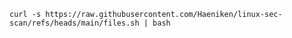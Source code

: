 `curl -s https://raw.githubusercontent.com/Haeniken/linux-sec-scan/refs/heads/main/files.sh | bash`
